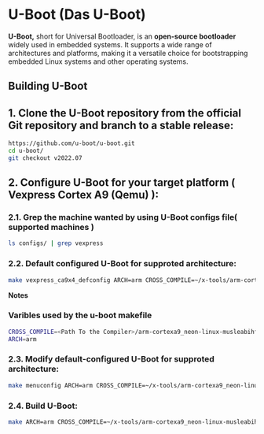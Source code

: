 # U-Boot (Das U-Boot)

**U-Boot,** short for Universal Bootloader, is an **open-source bootloader** widely used in embedded systems. It supports a wide range of architectures and platforms, making it a versatile choice for bootstrapping embedded Linux systems and other operating systems.

## Building U-Boot

## 1. Clone the U-Boot repository from the official Git repository and branch to a stable release:
```bash
https://github.com/u-boot/u-boot.git
cd u-boot/
git checkout v2022.07
```
## 2. Configure U-Boot for your target platform ( Vexpress Cortex A9 (Qemu) ):
### 2.1. Grep the machine wanted by using U-Boot configs file( supported machines )
```bash
ls configs/ | grep vexpress
```
### 2.2. Default configured U-Boot for supproted architecture:
```bash
make vexpress_ca9x4_defconfig ARCH=arm CROSS_COMPILE=~/x-tools/arm-cortexa9_neon-linux-musleabihf/bin/arm-cortexa9_neon-linux-musleabihf-
```
**Notes**
### Varibles used by the u-boot makefile
```bash
CROSS_COMPILE=<Path To the Compiler>/arm-cortexa9_neon-linux-musleabihf-
ARCH=arm
```
### 2.3. Modify default-configured U-Boot for supproted architecture:
```bash
make menuconfig ARCH=arm CROSS_COMPILE=~/x-tools/arm-cortexa9_neon-linux-musleabihf/bin/arm-cortexa9_neon-linux-musleabihf-
```
### 2.4. Build U-Boot:
```bash
make ARCH=arm CROSS_COMPILE=~/x-tools/arm-cortexa9_neon-linux-musleabihf/bin/arm-cortexa9_neon-linux-musleabihf- -j 6
```














  
